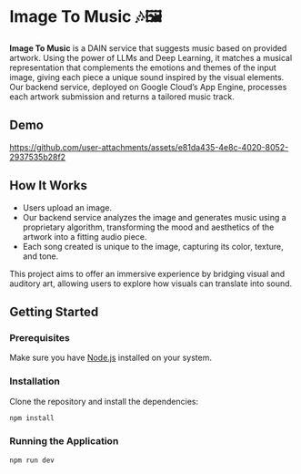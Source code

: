 # Image To Music 🎶🖼️

**Image To Music** is a DAIN service that suggests music based on provided artwork. Using the power of LLMs and Deep Learning, it matches a musical representation that complements the emotions and themes of the input image, giving each piece a unique sound inspired by the visual elements. Our backend service, deployed on Google Cloud’s App Engine, processes each artwork submission and returns a tailored music track.

## Demo


https://github.com/user-attachments/assets/e81da435-4e8c-4020-8052-2937535b28f2


## How It Works

- Users upload an image.
- Our backend service analyzes the image and generates music using a proprietary algorithm, transforming the mood and aesthetics of the artwork into a fitting audio piece.
- Each song created is unique to the image, capturing its color, texture, and tone.

This project aims to offer an immersive experience by bridging visual and auditory art, allowing users to explore how visuals can translate into sound.

## Getting Started

### Prerequisites

Make sure you have [Node.js](https://nodejs.org/) installed on your system.

### Installation

Clone the repository and install the dependencies:
```bash
npm install
```
### Running the Application

```
npm run dev
```
